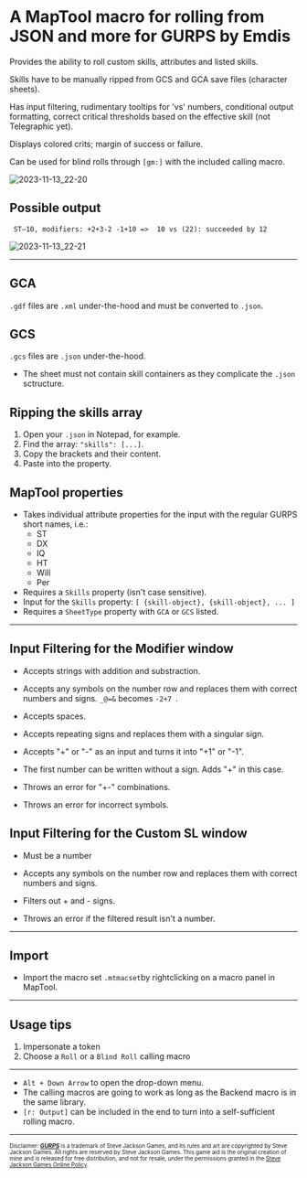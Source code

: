 # A MapTool macro for rolling from JSON and more for GURPS by Emdis

Provides the ability to roll custom skills, attributes and listed skills. 

Skills have to be manually ripped from GCS and GCA save files (character sheets). 

Has input filtering, rudimentary tooltips for 'vs' numbers, conditional output formatting, correct critical thresholds based on the effective skill (not Telegraphic yet).

Displays colored crits; margin of success or failure.

Can be used for blind rolls through ` [gm:] ` with the included calling macro.

![2023-11-13_22-20](https://github.com/saint-thomas-more/maptool-roll-popup/assets/126619536/0e00a1c4-3dee-4823-972d-c904937771d4)

## Possible output
` ST⁠–10, modifiers: +2+3-2 -1+10 =>  10 vs (22): succeeded by 12 `

![2023-11-13_22-21](https://github.com/saint-thomas-more/maptool-roll-popup/assets/126619536/0d8fdcb7-3ec0-4dd4-8a4d-dfcd6f622367)

***
## GCA

`.gdf` files are `.xml` under-the-hood and must be converted to `.json`.

## GCS

`.gcs` files are `.json` under-the-hood.
- The sheet must not contain skill containers as they complicate the ` .json ` sctructure.

## Ripping the skills array

1. Open your `.json` in Notepad, for example.
2. Find the array:
	` "skills": [...] `.
3. Copy the brackets and their content.
4. Paste into the property.

## MapTool properties

- Takes individual attribute properties for the input with the regular GURPS short names, i.e.:
	- ST
	- DX
 	- IQ
  	- HT
  	- Will
  	- Per 
- Requires a ` Skills ` property (isn't case sensitive).
- Input for the ` Skills ` property: 
	` [ {skill-object}, {skill-object}, ... ] `
- Requires a ` SheetType ` property with ` GCA ` or ` GCS ` listed.

***

## Input Filtering for the Modifier window

- Accepts strings with addition and substraction.
- Accepts any symbols on the number row and replaces them with correct numbers and signs.
` _@=& ` becomes `-2+7 `.
- Accepts spaces.
- Accepts repeating signs and replaces them with a singular sign.
- Accepts "+" or "-" as an input and turns it into "+1" or "-1".
- The first number can be written without a sign. Adds "+" in this case.

- Throws an error for "+-" combinations.
- Throws an error for incorrect symbols.

## Input Filtering for the Custom SL window

- Must be a number
- Accepts any symbols on the number row and replaces them with correct numbers and signs.
- Filters out + and - signs.

- Throws an error if the filtered result isn't a number.

***

## Import

- Import the macro set ` .mtmacset `by rightclicking on a macro panel in MapTool.

***
## Usage tips

1. Impersonate a token
2. Choose a `Roll` or a `Blind Roll` calling macro
***
- ` Alt + Down Arrow ` to open the drop-down menu.
- The calling macros are going to work as long as the Backend macro is in the same library.
- ` [r: Output] ` can be included in the end to turn into a self-sufficient rolling macro.

***
<sub><sub>Disclaimer: <a href="http://www.sjgames.com/gurps/"><b><i>GURPS</i></b></a> is a trademark of Steve Jackson Games, and its rules and art are copyrighted by Steve Jackson Games. All rights are reserved by Steve Jackson Games. This game aid is the original creation of mine and is released for free distribution, and not for resale, under the permissions granted in the <a href="http://www.sjgames.com/general/online_policy.html">Steve Jackson Games Online Policy</a>.</sub></sub>
